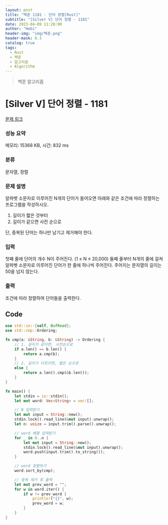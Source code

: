```yaml
---
layout: post
title: "백준 1181 - 단어 정렬[Rust]"
subtitle: "[Silver V] 단어 정렬 - 1181"
date: 2023-04-09 11:28:00
author: "Hebi"
header-img: "img/백준.png"
header-mask: 0.3
catalog: true
tags:
  - Rust
  - 백준
  - 알고리즘
  - Algorithm
---
```


> 백준 알고리즘

# [Silver V] 단어 정렬 - 1181

[문제 링크](https://www.acmicpc.net/problem/1181)

### 성능 요약

메모리: 15368 KB, 시간: 832 ms

### 분류

문자열, 정렬

### 문제 설명

<p>알파벳 소문자로 이루어진 N개의 단어가 들어오면 아래와 같은 조건에 따라 정렬하는 프로그램을 작성하시오.</p>

<ol>
	<li>길이가 짧은 것부터</li>
	<li>길이가 같으면 사전 순으로</li>
</ol>

<p>단, 중복된 단어는 하나만 남기고 제거해야 한다.</p>

### 입력

 <p>첫째 줄에 단어의 개수 N이 주어진다. (1 ≤ N ≤ 20,000) 둘째 줄부터 N개의 줄에 걸쳐 알파벳 소문자로 이루어진 단어가 한 줄에 하나씩 주어진다. 주어지는 문자열의 길이는 50을 넘지 않는다.</p>

### 출력

 <p>조건에 따라 정렬하여 단어들을 출력한다.</p>

## Code

```rs
use std::io::{self, BufRead};
use std::cmp::Ordering;

fn cmp(a: &String, b: &String) -> Ordering {
    // 1. 길이가 같다면, 사전순으로
    if a.len() == b.len() {
        return a.cmp(b);
    }
    // 2. 길이가 다르다면, 짧은 순으로
    else {
        return a.len().cmp(&b.len());
    }
}

fn main() {
    let stdin = io::stdin();
    let mut word: Vec<String> = vec![];

    // N 입력받기
    let mut input = String::new();
    stdin.lock().read_line(&mut input).unwrap();
    let n: usize = input.trim().parse().unwrap();

    // word 배열 입력받기
    for _ in 0..n {
        let mut input = String::new();
        stdin.lock().read_line(&mut input).unwrap();
        word.push(input.trim().to_string());
    }

    // word 정렬하기
    word.sort_by(cmp);

    // 중복 제거 후 출력
    let mut prev_word = "";
    for w in word.iter() {
        if w != prev_word {
            println!("{}", w);
            prev_word = w;
        }
    }
}

```

